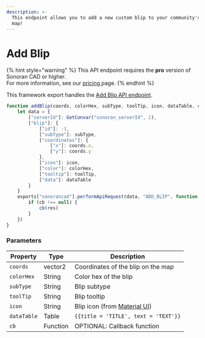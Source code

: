 ```yaml
---
description: >-
  This endpoint allows you to add a new custom blip to your community's live
  map!
---
```


# Add Blip

{% hint style="warning" %}
This API endpoint requires the **pro** version of Sonoran CAD or higher.\
For more information, see our [pricing ](../../../../../../pricing/faq/)page.
{% endhint %}

This framework export handles the [Add Blip API endpoint](../../../../api-endpoints/emergency/custom-blips/add-blip.md).

```javascript
function addBlip(coords, colorHex, subType, toolTip, icon, dataTable, cb) {
    let data = {
        ["serverId"]: GetConvar("sonoran_serverId", 1),
        ["blip"]: {
            ["id"]: -1,
            ["subType"]: subType,
            ["coordinates"]: {
                ["x"]: coords.x,
                ["y"]: coords.y
            },
            ["icon"]: icon,
            ["color"]: colorHex,
            ["tooltip"]: toolTip,
            ["data"]: dataTable
        }
    }
    exports["sonorancad"].performApiRequest(data, "ADD_BLIP", function (res) {
        if (cb !== null) {
            cb(res)
        }
    })
}
```

### Parameters

| Property    | Type     | Description                                                          |
| ----------- | -------- | -------------------------------------------------------------------- |
| `coords`    | vector2  | Coordinates of the blip on the map                                   |
| `colorHex`  | String   | Color hex of the blip                                                |
| `subType`   | String   | Blip subtype                                                         |
| `toolTip`   | String   | Blip tooltip                                                         |
| `icon`      | String   | Blip icon (from [Material UI](https://materialui.co/icon/local-atm)) |
| `dataTable` | Table    | `{{title = 'TITLE', text = 'TEXT'}}`                                 |
| `cb`        | Function | OPTIONAL: Callback function                                          |

